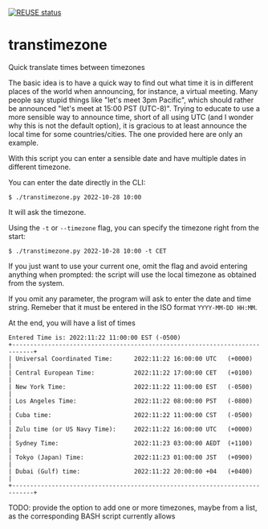 <!--
SPDX-FileCopyrightText: 2022 Carlo Piana

SPDX-License-Identifier: CC0-1.0
-->

[![REUSE status](https://api.reuse.software/badge/github.com/kappapiana/transtimezone)](https://api.reuse.software/info/github.com/kappapiana/transtimezone)

# transtimezone

Quick translate times between timezones

The basic idea is to have a quick way to find out what time it is in different
places of the world when announcing, for instance, a virtual meeting. Many
people say stupid things like "let's meet 3pm Pacific", which should rather be
announced "let's meet at 15:00 PST (UTC-8)". Trying to educate to use a more
sensible way to announce time, short of all using UTC (and I wonder why this is
not the default option), it is gracious to at least announce the local time for
some countries/cities. The one provided here are only an example.

With this script you can enter a sensible date and have multiple dates in
different timezone.

You can enter the date directly in the CLI:

```shell
$ ./transtimezone.py 2022-10-28 10:00
```

It will ask the timezone.

Using the `-t` or `--timezone` flag, you can specify the timezone right from the
start:

```shell
$ ./transtimezone.py 2022-10-28 10:00 -t CET

```

If you just want to use your current one, omit the flag and avoid entering
anything when prompted: the script will use the local timezone as obtained from
the system.

If you omit any parameter, the program will ask to enter the date and time
string. Remeber that it must be entered in the ISO format `YYYY-MM-DD HH:MM`.

At the end, you will have a list of times

```shell
Entered Time is: 2022:11:22 11:00:00 EST (-0500)
+----------------------------------------------------------------------------+
| Universal Coordinated Time:      2022:11:22 16:00:00 UTC   (+0000)         |
| Central European Time:           2022:11:22 17:00:00 CET   (+0100)         |
| New York Time:                   2022:11:22 11:00:00 EST   (-0500)         |
| Los Angeles Time:                2022:11:22 08:00:00 PST   (-0800)         |
| Cuba time:                       2022:11:22 11:00:00 CST   (-0500)         |
| Zulu time (or US Navy Time):     2022:11:22 16:00:00 UTC   (+0000)         |
| Sydney Time:                     2022:11:23 03:00:00 AEDT  (+1100)         |
| Tokyo (Japan) Time:              2022:11:23 01:00:00 JST   (+0900)         |
| Dubai (Gulf) time:               2022:11:22 20:00:00 +04   (+0400)         |
+----------------------------------------------------------------------------+

```

TODO: provide the option to add one or more timezones, maybe from a list, as the
corresponding BASH script currently allows
